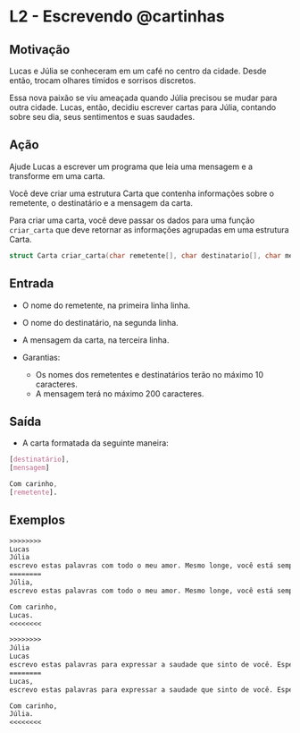 # L2 - Escrevendo @cartinhas

## Motivação

Lucas e Júlia se conheceram em um café no centro da cidade. Desde então, trocam olhares tímidos e sorrisos discretos.

Essa nova paixão se viu ameaçada quando Júlia precisou se mudar para outra cidade. Lucas, então, decidiu escrever cartas para Júlia, contando sobre seu dia, seus sentimentos e suas saudades.

## Ação

Ajude Lucas a escrever um programa que leia uma mensagem e a transforme em uma carta.

Você deve criar uma estrutura Carta que contenha informações sobre o remetente, o destinatário e a mensagem da carta.

Para criar uma carta, você deve passar os dados para uma função `criar_carta` que deve retornar as informações agrupadas em uma estrutura Carta.

```c
struct Carta criar_carta(char remetente[], char destinatario[], char mensagem[]);
```

## Entrada

- O nome do remetente, na primeira linha linha.
- O nome do destinatário, na segunda linha.
- A mensagem da carta, na terceira linha.

- Garantias:
  - Os nomes dos remetentes e destinatários terão no máximo 10 caracteres.
  - A mensagem terá no máximo 200 caracteres.

## Saída

- A carta formatada da seguinte maneira:

```css
[destinatário],
[mensagem]

Com carinho,
[remetente].
```

## Exemplos

``` txt
>>>>>>>>
Lucas
Júlia
escrevo estas palavras com todo o meu amor. Mesmo longe, você está sempre em meus pensamentos.
========
Júlia,
escrevo estas palavras com todo o meu amor. Mesmo longe, você está sempre em meus pensamentos.

Com carinho,
Lucas.
<<<<<<<<

>>>>>>>>
Júlia
Lucas
escrevo estas palavras para expressar a saudade que sinto de você. Espero que esta carta traga um pouco de conforto até que possamos nos encontrar novamente.
========
Lucas,
escrevo estas palavras para expressar a saudade que sinto de você. Espero que esta carta traga um pouco de conforto até que possamos nos encontrar novamente.

Com carinho,
Júlia.
<<<<<<<<
```
